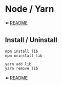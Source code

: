 # Node / Yarn

⬅️ [README](README.md)

## Install / Uninstall

```shell
npm install lib
npm uninstall lib
```

```shell
yarn add lib
yarn remove lib
```

⬅️ [README](README.md)